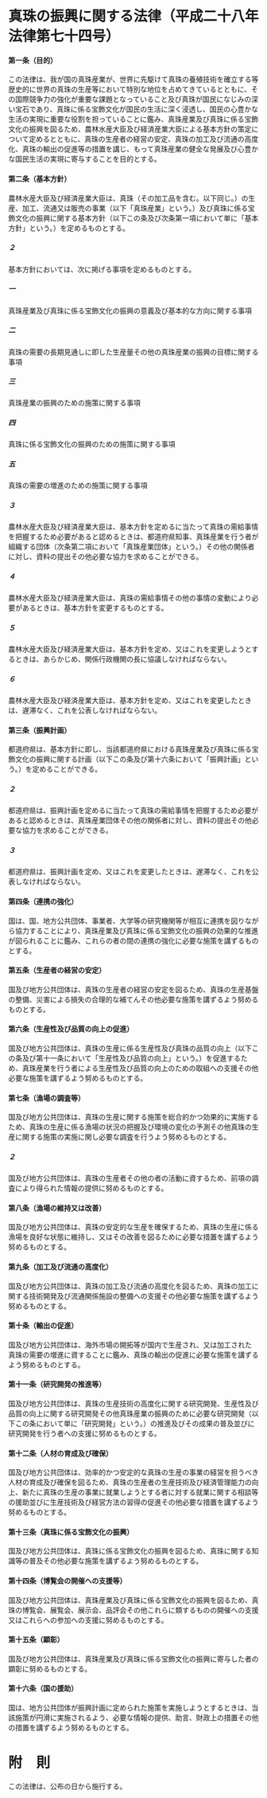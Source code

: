 # 真珠の振興に関する法律（平成二十八年法律第七十四号）
#### 第一条（目的）
この法律は、我が国の真珠産業が、世界に先駆けて真珠の養殖技術を確立する等歴史的に世界の真珠の生産等において特別な地位を占めてきているとともに、その国際競争力の強化が重要な課題となっていること及び真珠が国民になじみの深い宝石であり、真珠に係る宝飾文化が国民の生活に深く浸透し、国民の心豊かな生活の実現に重要な役割を担っていることに鑑み、真珠産業及び真珠に係る宝飾文化の振興を図るため、農林水産大臣及び経済産業大臣による基本方針の策定について定めるとともに、真珠の生産者の経営の安定、真珠の加工及び流通の高度化、真珠の輸出の促進等の措置を講じ、もって真珠産業の健全な発展及び心豊かな国民生活の実現に寄与することを目的とする。
#### 第二条（基本方針）
農林水産大臣及び経済産業大臣は、真珠（その加工品を含む。以下同じ。）の生産、加工、流通又は販売の事業（以下「真珠産業」という。）及び真珠に係る宝飾文化の振興に関する基本方針（以下この条及び次条第一項において単に「基本方針」という。）を定めるものとする。
##### ２
基本方針においては、次に掲げる事項を定めるものとする。
##### 一
真珠産業及び真珠に係る宝飾文化の振興の意義及び基本的な方向に関する事項
##### 二
真珠の需要の長期見通しに即した生産量その他の真珠産業の振興の目標に関する事項
##### 三
真珠産業の振興のための施策に関する事項
##### 四
真珠に係る宝飾文化の振興のための施策に関する事項
##### 五
真珠の需要の増進のための施策に関する事項
##### ３
農林水産大臣及び経済産業大臣は、基本方針を定めるに当たって真珠の需給事情を把握するため必要があると認めるときは、都道府県知事、真珠産業を行う者が組織する団体（次条第二項において「真珠産業団体」という。）その他の関係者に対し、資料の提出その他必要な協力を求めることができる。
##### ４
農林水産大臣及び経済産業大臣は、真珠の需給事情その他の事情の変動により必要があるときは、基本方針を変更するものとする。
##### ５
農林水産大臣及び経済産業大臣は、基本方針を定め、又はこれを変更しようとするときは、あらかじめ、関係行政機関の長に協議しなければならない。
##### ６
農林水産大臣及び経済産業大臣は、基本方針を定め、又はこれを変更したときは、遅滞なく、これを公表しなければならない。
#### 第三条（振興計画）
都道府県は、基本方針に即し、当該都道府県における真珠産業及び真珠に係る宝飾文化の振興に関する計画（以下この条及び第十六条において「振興計画」という。）を定めることができる。
##### ２
都道府県は、振興計画を定めるに当たって真珠の需給事情を把握するため必要があると認めるときは、真珠産業団体その他の関係者に対し、資料の提出その他必要な協力を求めることができる。
##### ３
都道府県は、振興計画を定め、又はこれを変更したときは、遅滞なく、これを公表しなければならない。
#### 第四条（連携の強化）
国は、国、地方公共団体、事業者、大学等の研究機関等が相互に連携を図りながら協力することにより、真珠産業及び真珠に係る宝飾文化の振興の効果的な推進が図られることに鑑み、これらの者の間の連携の強化に必要な施策を講ずるものとする。
#### 第五条（生産者の経営の安定）
国及び地方公共団体は、真珠の生産者の経営の安定を図るため、真珠の生産基盤の整備、災害による損失の合理的な補てんその他必要な施策を講ずるよう努めるものとする。
#### 第六条（生産性及び品質の向上の促進）
国及び地方公共団体は、真珠の生産に係る生産性及び真珠の品質の向上（以下この条及び第十一条において「生産性及び品質の向上」という。）を促進するため、真珠産業を行う者による生産性及び品質の向上のための取組への支援その他必要な施策を講ずるよう努めるものとする。
#### 第七条（漁場の調査等）
国及び地方公共団体は、真珠の生産に関する施策を総合的かつ効果的に実施するため、真珠の生産に係る漁場の状況の把握及び環境の変化の予測その他真珠の生産に関する施策の実施に関し必要な調査を行うよう努めるものとする。
##### ２
国及び地方公共団体は、真珠の生産者その他の者の活動に資するため、前項の調査により得られた情報の提供に努めるものとする。
#### 第八条（漁場の維持又は改善）
国及び地方公共団体は、真珠の安定的な生産を確保するため、真珠の生産に係る漁場を良好な状態に維持し、又はその改善を図るために必要な措置を講ずるよう努めるものとする。
#### 第九条（加工及び流通の高度化）
国及び地方公共団体は、真珠の加工及び流通の高度化を図るため、真珠の加工に関する技術開発及び流通関係施設の整備への支援その他必要な施策を講ずるよう努めるものとする。
#### 第十条（輸出の促進）
国及び地方公共団体は、海外市場の開拓等が国内で生産され、又は加工された真珠の需要の増進に資することに鑑み、真珠の輸出の促進に必要な施策を講ずるよう努めるものとする。
#### 第十一条（研究開発の推進等）
国及び地方公共団体は、真珠の生産技術の高度化に関する研究開発、生産性及び品質の向上に関する研究開発その他真珠産業の振興のために必要な研究開発（以下この条において単に「研究開発」という。）の推進及びその成果の普及並びに研究開発を行う者への支援に努めるものとする。
#### 第十二条（人材の育成及び確保）
国及び地方公共団体は、効率的かつ安定的な真珠の生産の事業の経営を担うべき人材の育成及び確保を図るため、真珠の生産者の生産技術及び経済管理能力の向上、新たに真珠の生産の事業に就業しようとする者に対する就業に関する相談等の援助並びに生産技術及び経営方法の習得の促進その他必要な措置を講ずるよう努めるものとする。
#### 第十三条（真珠に係る宝飾文化の振興）
国及び地方公共団体は、真珠に係る宝飾文化の振興を図るため、真珠に関する知識等の普及その他必要な施策を講ずるよう努めるものとする。
#### 第十四条（博覧会の開催への支援等）
国及び地方公共団体は、真珠産業及び真珠に係る宝飾文化の振興を図るため、真珠の博覧会、展覧会、展示会、品評会その他これらに類するものの開催への支援又はこれらへの参加への支援に努めるものとする。
#### 第十五条（顕彰）
国及び地方公共団体は、真珠産業及び真珠に係る宝飾文化の振興に寄与した者の顕彰に努めるものとする。
#### 第十六条（国の援助）
国は、地方公共団体が振興計画に定められた施策を実施しようとするときは、当該施策が円滑に実施されるよう、必要な情報の提供、助言、財政上の措置その他の措置を講ずるよう努めるものとする。
# 附　則
この法律は、公布の日から施行する。
